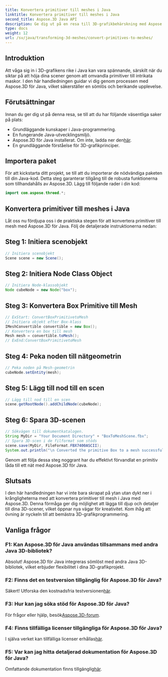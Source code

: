 ```yaml
---
title: Konvertera primitiver till meshes i Java
linktitle: Konvertera primitiver till meshes i Java
second_title: Aspose.3D Java API
description: Ge dig ut på en resa till 3D-grafikbehärskning med Aspose.3D för Java - konvertera enkelt primitiver till fascinerande mesh. Förhöj din kodningsupplevelse nu!
type: docs
weight: 12
url: /sv/java/transforming-3d-meshes/convert-primitives-to-meshes/
---
```

## Introduktion
Att våga sig in i 3D-grafikens rike i Java kan vara spännande, särskilt när du siktar på att höja dina scener genom att omvandla primitiver till intrikata maskor. I den här handledningen guidar vi dig genom processen med Aspose.3D för Java, vilket säkerställer en sömlös och berikande upplevelse.
## Förutsättningar
Innan du ger dig ut på denna resa, se till att du har följande väsentliga saker på plats:
- Grundläggande kunskaper i Java-programmering.
- En fungerande Java-utvecklingsmiljö.
-  Aspose.3D för Java installerat. Om inte, ladda ner den[här](https://releases.aspose.com/3d/java/).
- En grundläggande förståelse för 3D-grafikprinciper.
## Importera paket
För att kickstarta ditt projekt, se till att du importerar de nödvändiga paketen till din Java-kod. Detta steg garanterar tillgång till de robusta funktionerna som tillhandahålls av Aspose.3D. Lägg till följande rader i din kod:
```java
import com.aspose.threed.*;
```
## Konvertera primitiver till meshes i Java
Låt oss nu fördjupa oss i de praktiska stegen för att konvertera primitiver till mesh med Aspose.3D för Java. Följ de detaljerade instruktionerna nedan:
## Steg 1: Initiera scenobjekt
```java
// Initiera scenobjekt
Scene scene = new Scene();
```
## Steg 2: Initiera Node Class Object
```java
// Initiera Node-klassobjekt
Node cubeNode = new Node("box");
```
## Steg 3: Konvertera Box Primitive till Mesh
```java
// ExStart: ConvertBoxPrimitivetoMesh
// Initiera objekt efter Box-klass
IMeshConvertible convertible = new Box();
// Konvertera en box till mesh
Mesh mesh = convertible.toMesh();
// ExEnd:ConvertBoxPrimitivetoMesh
```
## Steg 4: Peka noden till nätgeometrin
```java
// Peka noden på Mesh-geometrin
cubeNode.setEntity(mesh);
```
## Steg 5: Lägg till nod till en scen
```java
// Lägg till nod till en scen
scene.getRootNode().addChildNode(cubeNode);
```
## Steg 6: Spara 3D-scenen
```java
// Sökvägen till dokumentkatalogen.
String MyDir = "Your Document Directory" + "BoxToMeshScene.fbx";
// Spara 3D-scen i de filformat som stöds
scene.save(MyDir, FileFormat.FBX7400ASCII);
System.out.println("\n Converted the primitive Box to a mesh successfully.\nFile saved at " + MyDir);
```
Genom att följa dessa steg noggrant har du effektivt förvandlat en primitiv låda till ett nät med Aspose.3D för Java.
## Slutsats
I den här handledningen har vi inte bara skrapat på ytan utan dykt ner i krångligheterna med att konvertera primitiver till mesh i Java med Aspose.3D. Denna förmåga ger dig möjlighet att lägga till djup och detaljer till dina 3D-scener, vilket öppnar nya vägar för kreativitet. Kom ihåg att övning är nyckeln till att bemästra 3D-grafikprogrammering.
## Vanliga frågor
### F1: Kan Aspose.3D för Java användas tillsammans med andra Java 3D-bibliotek?
Absolut! Aspose.3D för Java integreras sömlöst med andra Java 3D-bibliotek, vilket erbjuder flexibilitet i dina 3D-grafikprojekt.
### F2: Finns det en testversion tillgänglig för Aspose.3D för Java?
 Säkert! Utforska den kostnadsfria testversionen[här](https://releases.aspose.com/).
### F3: Hur kan jag söka stöd för Aspose.3D för Java?
 För frågor eller hjälp, besök[Aspose.3D-forum](https://forum.aspose.com/c/3d/18).
### F4: Finns tillfälliga licenser tillgängliga för Aspose.3D för Java?
 I själva verket kan tillfälliga licenser erhållas[här](https://purchase.aspose.com/temporary-license/).
### F5: Var kan jag hitta detaljerad dokumentation för Aspose.3D för Java?
 Omfattande dokumentation finns tillgänglig[här](https://reference.aspose.com/3d/java/).